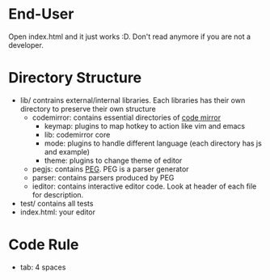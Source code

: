 # End-User
Open index.html and it just works :D. Don't read anymore if you are not a developer.

# Directory Structure
+ lib/ contrains external/internal libraries. Each libraries has their own directory to preserve their own structure  
    - codemirror: contains essential directories of [code mirror](http://codemirror.net/)
        * keymap: plugins to map hotkey to action like vim and emacs
        * lib: codemirror core
        * mode: plugins to handle different language (each directory has js and example)
        * theme: plugins to change theme of editor
    - pegjs: contains [PEG](http://pegjs.majda.cz/). PEG is a parser generator 
    - parser: contains parsers produced by PEG
    - ieditor: contains interactive editor code. Look at header of each file for description.
+ test/ contains all tests
+ index.html: your editor

# Code Rule
+ tab: 4 spaces
